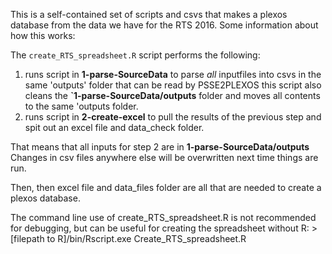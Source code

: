 This is a self-contained set of scripts and csvs that makes a plexos database from the data we have for the RTS 2016. Some information about how this works:

The `create_RTS_spreadsheet.R` script performs the following:
1. runs script in **1-parse-SourceData** to parse *all* inputfiles into csvs in the same 'outputs' folder that can be read by PSSE2PLEXOS 
 this script also cleans the **`1-parse-SourceData/outputs** folder and moves all contents to the same 'outputs folder.
2. runs script in **2-create-excel** to pull the results of the previous step and spit out an excel file and data_check folder.

That means that all inputs for step 2 are in **1-parse-SourceData/outputs** Changes in csv files anywhere else will be overwritten next time things are run.

Then, then excel file and data_files folder are all that are needed to create a plexos database.

The command line use of create_RTS_spreadsheet.R is not recommended for debugging, but can be useful for creating the spreadsheet without R:
	> [filepath to R]/bin/Rscript.exe Create_RTS_spreadsheet.R



